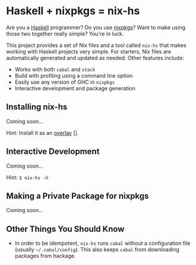 # Haskell + nixpkgs = nix-hs

Are you a [Haskell][] programmer?  Do you use [nixpkgs][]?  Want to
make using those two together really simple?  You're in luck.

This project provides a set of Nix files and a tool called `nix-hs`
that makes working with Haskell projects very simple.  For starters,
Nix files are automatically generated and updated as needed.  Other
features include:

  * Works with both `cabal` and `stack`
  * Build with profiling using a command line option
  * Easily use any version of GHC in `nixpkgs`
  * Interactive development and package generation

## Installing nix-hs

Coming soon...

Hint: Install it as an [overlay] [].

## Interactive Development

Coming soon...

Hint: `$ nix-hs -h`

## Making a Private Package for nixpkgs

Coming soon...

## Other Things You Should Know

  * In order to be idempotent, `nix-hs` runs `cabal` without a
    configuration file (usually `~/.cabal/config`).  This also keeps
    `cabal` from downloading packages from hackage.

[haskell]: https://www.haskell.org/
[nixpkgs]: https://nixos.org/nix/
[overlay]: https://nixos.org/nixpkgs/manual/#chap-overlays
